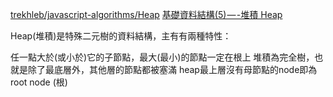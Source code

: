 [trekhleb/javascript-algorithms/Heap](https://github.com/trekhleb/javascript-algorithms)
[基礎資料結構(5) — -堆積 Heap](http://marklin-blog.logdown.com/posts/1577869)

Heap(堆積)是特殊二元樹的資料結構，主有有兩種特性：

任一點大於(或小於)它的子節點，最大(最小)的節點一定在根上
堆積為完全樹，也就是除了最底層外，其他層的節點都被塞滿
heap最上層沒有母節點的node即為 root node (根)